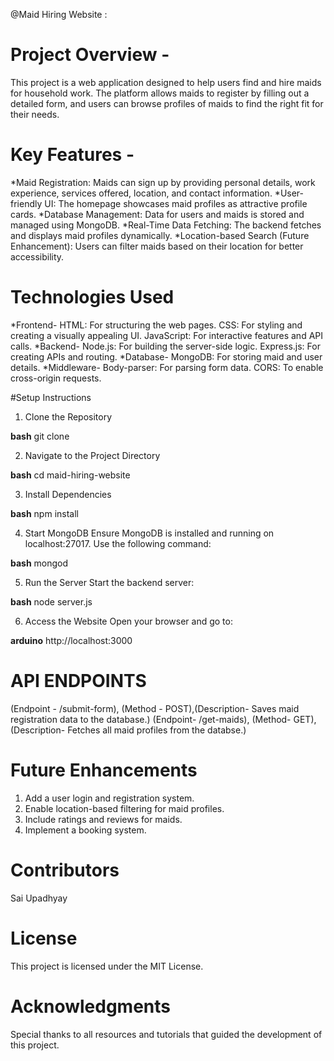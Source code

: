 @Maid Hiring Website :
# Project Overview - 
This project is a web application designed to help users find and hire maids for household work. The platform allows maids to register by filling out a detailed form, and users can browse profiles of maids to find the right fit for their needs.

# Key Features -
*Maid Registration:
Maids can sign up by providing personal details, work experience, services offered, location, and contact information.
*User-friendly UI:
The homepage showcases maid profiles as attractive profile cards.
*Database Management:
Data for users and maids is stored and managed using MongoDB.
*Real-Time Data Fetching:
The backend fetches and displays maid profiles dynamically.
*Location-based Search (Future Enhancement):
Users can filter maids based on their location for better accessibility.

# Technologies Used
*Frontend-
HTML: For structuring the web pages.
CSS: For styling and creating a visually appealing UI.
JavaScript: For interactive features and API calls.
*Backend-
Node.js: For building the server-side logic.
Express.js: For creating APIs and routing.
*Database-
MongoDB: For storing maid and user details.
*Middleware-
Body-parser: For parsing form data.
CORS: To enable cross-origin requests.

#Setup Instructions
1. Clone the Repository

**bash**
git clone <repository-url>  

2. Navigate to the Project Directory

**bash**
cd maid-hiring-website  

3. Install Dependencies

**bash**
npm install  

4. Start MongoDB
Ensure MongoDB is installed and running on localhost:27017. Use the following command:

**bash**
mongod  

5. Run the Server
Start the backend server:

**bash**
node server.js  

6. Access the Website
Open your browser and go to:

**arduino**
http://localhost:3000  

# API ENDPOINTS
(Endpoint - /submit-form), (Method - POST),(Description- Saves maid registration data to the database.)
(Endpoint- /get-maids), (Method- GET), (Description- Fetches all maid profiles from the databse.)

# Future Enhancements
1. Add a user login and registration system.
2. Enable location-based filtering for maid profiles.
3. Include ratings and reviews for maids.
4. Implement a booking system.

# Contributors
Sai Upadhyay

# License
This project is licensed under the MIT License.

# Acknowledgments
Special thanks to all resources and tutorials that guided the development of this project.
